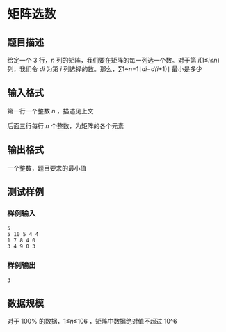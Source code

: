 # 矩阵选数

## 题目描述

给定一个 3 行，*n* 列的矩阵，我们要在矩阵的每一列选一个数。对于第 *i*(1≤*i*≤*n*) 列，我们令 *di* 为第 *i* 列选择的数。那么，∑1~*n*−1∣*di*−*d(i*+1)∣ 最小是多少

## 输入格式

第一行一个整数 *n* ，描述见上文

后面三行每行 *n* 个整数，为矩阵的各个元素

## 输出格式

一个整数，题目要求的最小值

## 测试样例

### 样例输入

```
5
5 10 5 4 4
1 7 8 4 0
3 4 9 0 3
```

### 样例输出

```
3
```

## 数据规模

对于 100% 的数据，1≤*n*≤106 ，矩阵中数据绝对值不超过 10^6
